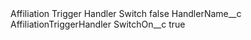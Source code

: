 <?xml version="1.0" encoding="UTF-8"?>
<CustomMetadata xmlns="http://soap.sforce.com/2006/04/metadata" xmlns:xsi="http://www.w3.org/2001/XMLSchema-instance" xmlns:xsd="http://www.w3.org/2001/XMLSchema">
    <label>Affiliation Trigger Handler Switch</label>
    <protected>false</protected>
    <values>
        <field>HandlerName__c</field>
        <value xsi:type="xsd:string">AffiliationTriggerHandler</value>
    </values>
    <values>
        <field>SwitchOn__c</field>
        <value xsi:type="xsd:boolean">true</value>
    </values>
</CustomMetadata>
